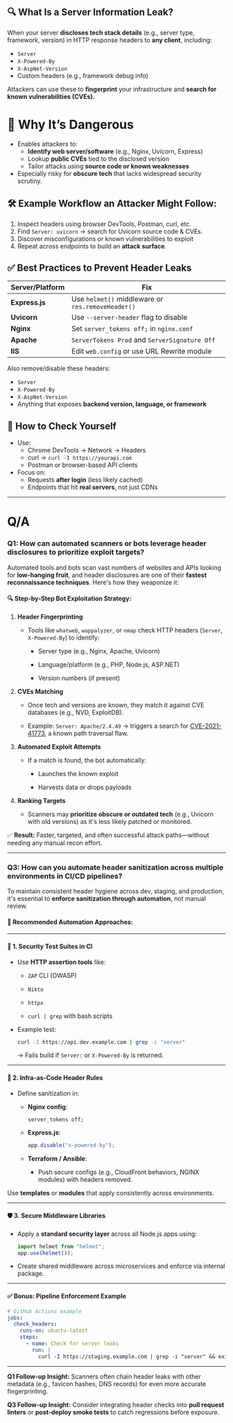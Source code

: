 ## 🔍 **What Is a Server Information Leak?**

When your server **discloses tech stack details** (e.g., server type, framework, version) in HTTP response headers to **any client**, including:
- `Server`
- `X-Powered-By`
- `X-AspNet-Version`
- Custom headers (e.g., framework debug info)

Attackers can use these to **fingerprint** your infrastructure and **search for known vulnerabilities (CVEs).**

# 🚨 Why It’s Dangerous

- Enables attackers to:    
    - **Identify web server/software** (e.g., Nginx, Uvicorn, Express)
    - Lookup **public CVEs** tied to the disclosed version
    - Tailor attacks using **source code or known weaknesses**
- Especially risky for **obscure tech** that lacks widespread security scrutiny.

## 🛠️ Example Workflow an Attacker Might Follow:

1. Inspect headers using browser DevTools, Postman, curl, etc.
2. Find `Server: uvicorn` → search for Uvicorn source code & CVEs.
3. Discover misconfigurations or known vulnerabilities to exploit
4. Repeat across endpoints to build an **attack surface**.

## ✅ Best Practices to Prevent Header Leaks

|Server/Platform|Fix|
|---|---|
|**Express.js**|Use `helmet()` middleware or `res.removeHeader()`|
|**Uvicorn**|Use `--server-header` flag to disable|
|**Nginx**|Set `server_tokens off;` in `nginx.conf`|
|**Apache**|`ServerTokens Prod` and `ServerSignature Off`|
|**IIS**|Edit `web.config` or use URL Rewrite module|

Also remove/disable these headers:
- `Server`    
- `X-Powered-By`
- `X-AspNet-Version`
- Anything that exposes **backend version, language, or framework**

## 🧪 How to Check Yourself

- Use:    
    - Chrome DevTools → Network → Headers
    - curl → `curl -I https://yourapi.com`
    - Postman or browser-based API clients
- Focus on:
    - Requests **after login** (less likely cached)
    - Endpoints that hit **real servers**, not just CDNs

---
# Q/A
### **Q1: How can automated scanners or bots leverage header disclosures to prioritize exploit targets?**

Automated tools and bots scan vast numbers of websites and APIs looking for **low-hanging fruit**, and header disclosures are one of their **fastest reconnaissance techniques**. Here's how they weaponize it:

#### 🔍 Step-by-Step Bot Exploitation Strategy:

1. **Header Fingerprinting**
    
    - Tools like `whatweb`, `wappalyzer`, or `nmap` check HTTP headers (`Server`, `X-Powered-By`) to identify:
        
        - Server type (e.g., Nginx, Apache, Uvicorn)
            
        - Language/platform (e.g., PHP, Node.js, ASP.NET)
            
        - Version numbers (if present)
            
2. **CVEs Matching**
    
    - Once tech and versions are known, they match it against CVE databases (e.g., NVD, ExploitDB).
        
    - Example: `Server: Apache/2.4.49` → triggers a search for [CVE-2021-41773](https://nvd.nist.gov/vuln/detail/CVE-2021-41773), a known path traversal flaw.
        
3. **Automated Exploit Attempts**
    
    - If a match is found, the bot automatically:
        
        - Launches the known exploit
            
        - Harvests data or drops payloads
            
4. **Ranking Targets**
    
    - Scanners may **prioritize obscure or outdated tech** (e.g., Uvicorn with old versions) as it's less likely patched or monitored.
        

✅ **Result:** Faster, targeted, and often successful attack paths—without needing any manual recon effort.

---

### **Q3: How can you automate header sanitization across multiple environments in CI/CD pipelines?**

To maintain consistent header hygiene across dev, staging, and production, it's essential to **enforce sanitization through automation**, not manual review.

#### 🔧 Recommended Automation Approaches:

---

#### 🧪 1. **Security Test Suites in CI**

- Use **HTTP assertion tools** like:
    
    - `ZAP` CLI (OWASP)
        
    - `Nikto`
        
    - `httpx`
        
    - `curl | grep` with bash scripts
        
- Example test:
    
    ```bash
    curl -I https://api.dev.example.com | grep -i "server"
    ```
    
    → Fails build if `Server:` or `X-Powered-By` is returned.
    

---

#### 🔄 2. **Infra-as-Code Header Rules**

- Define sanitization in:
    
    - **Nginx config**:
        
        ```nginx
        server_tokens off;
        ```
        
    - **Express.js**:
        
        ```js
        app.disable("x-powered-by");
        ```
        
    - **Terraform / Ansible**:
        
        - Push secure configs (e.g., CloudFront behaviors, NGINX modules) with headers removed.
            

Use **templates** or **modules** that apply consistently across environments.

---

#### 🛡️ 3. **Secure Middleware Libraries**

- Apply a **standard security layer** across all Node.js apps using:
    
    ```js
    import helmet from "helmet";
    app.use(helmet());
    ```
    
- Create shared middleware across microservices and enforce via internal package.
    

---

#### ✅ Bonus: **Pipeline Enforcement Example**

```yaml
# GitHub Actions example
jobs:
  check_headers:
    runs-on: ubuntu-latest
    steps:
      - name: Check for server leaks
        run: |
          curl -I https://staging.example.com | grep -i "server" && exit 1 || echo "Clean"
```

---

**Q1 Follow-up Insight:** Scanners often chain header leaks with other metadata (e.g., favicon hashes, DNS records) for even more accurate fingerprinting.

**Q3 Follow-up Insight:** Consider integrating header checks into **pull request linters** or **post-deploy smoke tests** to catch regressions before exposure.